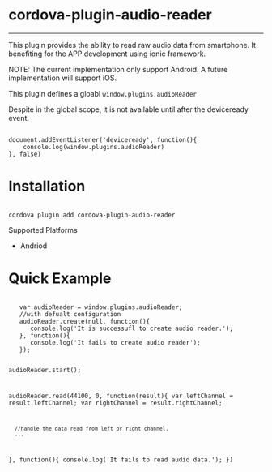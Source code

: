 # cordova-plugin-audio-reader

<hr/>

This plugin provides the ability to read raw audio data from smartphone. It benefiting for the APP development using ionic framework.

NOTE: The current implementation only support Android. A future implementation will support iOS.

This plugin defines a gloabl <code>window.plugins.audioReader</code>

Despite in the global scope, it is not available until after the deviceready event.

<code>
document.addEventListener('deviceready', function(){
    console.log(window.plugins.audioReader)
}, false)
</code>

# Installation

<code>
cordova plugin add cordova-plugin-audio-reader
</code>

Supported Platforms

- Andriod

# Quick Example

<code>
   var audioReader = window.plugins.audioReader;
   //with defualt configuration
   audioReader.create(null, function(){
      console.log('It is successufl to create audio reader.');
   }, function(){
      console.log('It fails to create audio reader');
   });
   
   audioReader.start();
   
   audioReader.read(44100, 0, function(result){
      var leftChannel = result.leftChannel;
      var rightChannel = result.rightChannel;
      
      //handle the data read from left or right channel.
      ...
      
   }, function(){
      console.log('It fails to read audio data.');
   })
   
</code>
